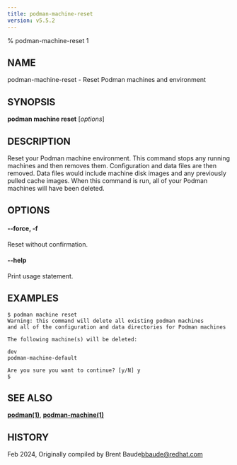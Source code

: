 ```yaml
---
title: podman-machine-reset
version: v5.5.2
---
```


% podman-machine-reset 1

## NAME
podman\-machine\-reset - Reset Podman machines and environment

## SYNOPSIS
**podman machine reset** [*options*]

## DESCRIPTION

Reset your Podman machine environment.  This command stops any running machines
and then removes them.  Configuration and data files are then removed.  Data files
would include machine disk images and any previously pulled cache images.  When
this command is run, all of your Podman machines will have been deleted.

## OPTIONS

#### **--force**, **-f**

Reset without confirmation.

#### **--help**

Print usage statement.


## EXAMPLES

```
$ podman machine reset
Warning: this command will delete all existing podman machines
and all of the configuration and data directories for Podman machines

The following machine(s) will be deleted:

dev
podman-machine-default

Are you sure you want to continue? [y/N] y
$
```

## SEE ALSO
**[podman(1)](podman.1.md)**, **[podman-machine(1)](podman-machine.1.md)**

## HISTORY
Feb 2024, Originally compiled by Brent Baude<bbaude@redhat.com>
